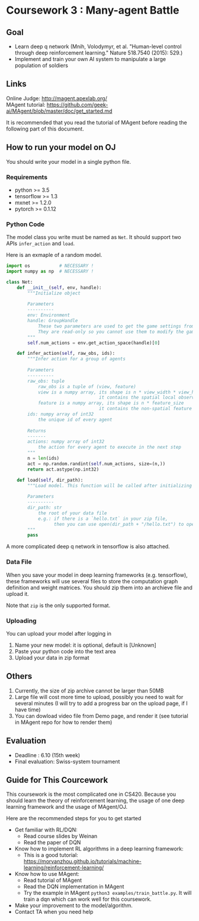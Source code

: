 # Coursework 3 : Many-agent Battle

## Goal
* Learn deep q network (Mnih, Volodymyr, et al. "Human-level control through deep reinforcement learning." Nature 518.7540 (2015): 529.)
* Implement and train your own AI system to manipulate a large population of soldiers

## Links
Online Judge: http://magent.apexlab.org/  
MAgent tutorial: https://github.com/geek-ai/MAgent/blob/master/doc/get_started.md

It is recommended that you read the tutorial of MAgent before reading the 
following part of this document.

## How to run your model on OJ

You should write your model in a single python file.

### Requirements

- python >= 3.5
- tensorflow >= 1.3
- mxnet >= 1.2.0
- pytorch >= 0.1.12

### Python Code

The model class you write must be named as `Net`. It should support two APIs `infer_action` and `load`.

Here is an exmaple of a random model.
```python
import os           # NECESSARY !
import numpy as np  # NECESSARY !

class Net:
    def __init__(self, env, handle):
        """Initialize object
        
        Parameters
        ----------
        env: Environment
        handle: GroupHandle
            These two parameters are used to get the game settings from environment.
            They are read-only so you cannot use them to modify the game engine (cheating).
        """
        self.num_actions = env.get_action_space(handle)[0]

    def infer_action(self, raw_obs, ids):
        """Infer action for a group of agents
        
        Parameters
        ----------
        raw_obs: tuple
            raw_obs is a tuple of (view, feature)
            view is a numpy array, its shape is n * view_width * view_height * n_channel
                                   it contains the spatial local observation for all the agents
            feature is a numpy array, its shape is n * feature_size
                                   it contains the non-spatial feature for all the agents
        ids: numpy array of int32
            the unique id of every agent
            
        Returns
        -------
        actions: numpy array of int32
            the action for every agent to execute in the next step
        """
        n = len(ids)
        act = np.random.randint(self.num_actions, size=(n,))
        return act.astype(np.int32)

    def load(self, dir_path):
        """Load model. This function will be called after initializing your model.
        
        Parameters
        ----------
        dir_path: str
            the root of your data file
            e.g.: if there is a `hello.txt` in your zip file, 
                  then you can use open(dir_path + "/hello.txt") to open it
        """
        pass
```

A more complicated deep q network in tensorflow is also attached.

### Data File
When you save your model in deep learning frameworks (e.g. tensorflow), 
these frameworks will use several files to store the computation graph definition
and weight matrices. You should zip them into an archieve file and upload it.

Note that `zip` is the only supported format.

### Uploading
You can upload your model after logging in

1. Name your new model: it is optional, default is [Unknown]
2. Paste your python code into the text area
3. Upload your data in zip format

## Others
1. Currently, the size of zip archive cannot be larger than 50MB
2. Large file will cost more time to upload, possibly you need to wait for several minutes (I will try to add a progress bar on the upload page, if I have time)
3. You can dowload video file from Demo page, and render it (see tutorial in MAgent repo for how to render them)

## Evaluation
* Deadline : 6.10 (15th week)
* Final evaluation: Swiss-system tournament

## Guide for This Courcework
This coursework is the most complicated one in CS420. Because you should 
learn the theory of reinforcement learning, the usage of one deep learning framework and the usage of MAgent/OJ.

Here are the recommended steps for you to get started

* Get familiar with RL/DQN:
  * Read course slides by Weinan
  * Read the paper of DQN
* Know how to implement RL algorithms in a deep learning framework:
  * This is a good tutorial: https://morvanzhou.github.io/tutorials/machine-learning/reinforcement-learning/
* Know how to use MAgent:
  * Read tutorial of MAgent
  * Read the DQN implementation in MAgent
  * Try the example in MAgent `python3 examples/train_battle.py`. 
    It will train a dqn which can work well for this coursework.
* Make your improvement to the model/algorithm.
* Contact TA when you need help
